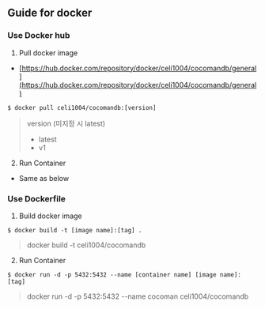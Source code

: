 
## Guide for docker
### Use Docker hub
1. Pull docker image
 - [https://hub.docker.com/repository/docker/celi1004/cocomandb/general](https://hub.docker.com/repository/docker/celi1004/cocomandb/general)
```
$ docker pull celi1004/cocomandb:[version]
```
 > version (미지정 시 latest)
 > - latest
 > - v1
 
2. Run Container
  - Same as below
  
### Use Dockerfile
1. Build docker image
```
$ docker build -t [image name]:[tag] .
```
> docker build -t celi1004/cocomandb

2. Run Container
```
$ docker run -d -p 5432:5432 --name [container name] [image name]:[tag]
```
> docker run -d -p 5432:5432 --name cocoman celi1004/cocomandb
